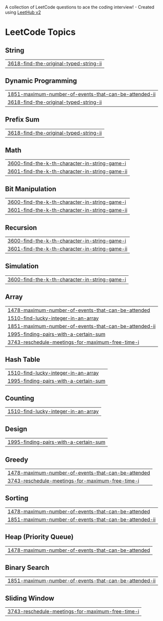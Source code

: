A collection of LeetCode questions to ace the coding interview! - Created using [LeetHub v2](https://github.com/arunbhardwaj/LeetHub-2.0)
<!---LeetCode Topics Start-->
# LeetCode Topics
## String
|  |
| ------- |
| [3618-find-the-original-typed-string-ii](https://github.com/harsh-srivastv/July-Leetcode-Challenge-2025/tree/master/3618-find-the-original-typed-string-ii) |
## Dynamic Programming
|  |
| ------- |
| [1851-maximum-number-of-events-that-can-be-attended-ii](https://github.com/harsh-srivastv/July-Leetcode-Challenge-2025/tree/master/1851-maximum-number-of-events-that-can-be-attended-ii) |
| [3618-find-the-original-typed-string-ii](https://github.com/harsh-srivastv/July-Leetcode-Challenge-2025/tree/master/3618-find-the-original-typed-string-ii) |
## Prefix Sum
|  |
| ------- |
| [3618-find-the-original-typed-string-ii](https://github.com/harsh-srivastv/July-Leetcode-Challenge-2025/tree/master/3618-find-the-original-typed-string-ii) |
## Math
|  |
| ------- |
| [3600-find-the-k-th-character-in-string-game-i](https://github.com/harsh-srivastv/July-Leetcode-Challenge-2025/tree/master/3600-find-the-k-th-character-in-string-game-i) |
| [3601-find-the-k-th-character-in-string-game-ii](https://github.com/harsh-srivastv/July-Leetcode-Challenge-2025/tree/master/3601-find-the-k-th-character-in-string-game-ii) |
## Bit Manipulation
|  |
| ------- |
| [3600-find-the-k-th-character-in-string-game-i](https://github.com/harsh-srivastv/July-Leetcode-Challenge-2025/tree/master/3600-find-the-k-th-character-in-string-game-i) |
| [3601-find-the-k-th-character-in-string-game-ii](https://github.com/harsh-srivastv/July-Leetcode-Challenge-2025/tree/master/3601-find-the-k-th-character-in-string-game-ii) |
## Recursion
|  |
| ------- |
| [3600-find-the-k-th-character-in-string-game-i](https://github.com/harsh-srivastv/July-Leetcode-Challenge-2025/tree/master/3600-find-the-k-th-character-in-string-game-i) |
| [3601-find-the-k-th-character-in-string-game-ii](https://github.com/harsh-srivastv/July-Leetcode-Challenge-2025/tree/master/3601-find-the-k-th-character-in-string-game-ii) |
## Simulation
|  |
| ------- |
| [3600-find-the-k-th-character-in-string-game-i](https://github.com/harsh-srivastv/July-Leetcode-Challenge-2025/tree/master/3600-find-the-k-th-character-in-string-game-i) |
## Array
|  |
| ------- |
| [1478-maximum-number-of-events-that-can-be-attended](https://github.com/harsh-srivastv/July-Leetcode-Challenge-2025/tree/master/1478-maximum-number-of-events-that-can-be-attended) |
| [1510-find-lucky-integer-in-an-array](https://github.com/harsh-srivastv/July-Leetcode-Challenge-2025/tree/master/1510-find-lucky-integer-in-an-array) |
| [1851-maximum-number-of-events-that-can-be-attended-ii](https://github.com/harsh-srivastv/July-Leetcode-Challenge-2025/tree/master/1851-maximum-number-of-events-that-can-be-attended-ii) |
| [1995-finding-pairs-with-a-certain-sum](https://github.com/harsh-srivastv/July-Leetcode-Challenge-2025/tree/master/1995-finding-pairs-with-a-certain-sum) |
| [3743-reschedule-meetings-for-maximum-free-time-i](https://github.com/harsh-srivastv/July-Leetcode-Challenge-2025/tree/master/3743-reschedule-meetings-for-maximum-free-time-i) |
## Hash Table
|  |
| ------- |
| [1510-find-lucky-integer-in-an-array](https://github.com/harsh-srivastv/July-Leetcode-Challenge-2025/tree/master/1510-find-lucky-integer-in-an-array) |
| [1995-finding-pairs-with-a-certain-sum](https://github.com/harsh-srivastv/July-Leetcode-Challenge-2025/tree/master/1995-finding-pairs-with-a-certain-sum) |
## Counting
|  |
| ------- |
| [1510-find-lucky-integer-in-an-array](https://github.com/harsh-srivastv/July-Leetcode-Challenge-2025/tree/master/1510-find-lucky-integer-in-an-array) |
## Design
|  |
| ------- |
| [1995-finding-pairs-with-a-certain-sum](https://github.com/harsh-srivastv/July-Leetcode-Challenge-2025/tree/master/1995-finding-pairs-with-a-certain-sum) |
## Greedy
|  |
| ------- |
| [1478-maximum-number-of-events-that-can-be-attended](https://github.com/harsh-srivastv/July-Leetcode-Challenge-2025/tree/master/1478-maximum-number-of-events-that-can-be-attended) |
| [3743-reschedule-meetings-for-maximum-free-time-i](https://github.com/harsh-srivastv/July-Leetcode-Challenge-2025/tree/master/3743-reschedule-meetings-for-maximum-free-time-i) |
## Sorting
|  |
| ------- |
| [1478-maximum-number-of-events-that-can-be-attended](https://github.com/harsh-srivastv/July-Leetcode-Challenge-2025/tree/master/1478-maximum-number-of-events-that-can-be-attended) |
| [1851-maximum-number-of-events-that-can-be-attended-ii](https://github.com/harsh-srivastv/July-Leetcode-Challenge-2025/tree/master/1851-maximum-number-of-events-that-can-be-attended-ii) |
## Heap (Priority Queue)
|  |
| ------- |
| [1478-maximum-number-of-events-that-can-be-attended](https://github.com/harsh-srivastv/July-Leetcode-Challenge-2025/tree/master/1478-maximum-number-of-events-that-can-be-attended) |
## Binary Search
|  |
| ------- |
| [1851-maximum-number-of-events-that-can-be-attended-ii](https://github.com/harsh-srivastv/July-Leetcode-Challenge-2025/tree/master/1851-maximum-number-of-events-that-can-be-attended-ii) |
## Sliding Window
|  |
| ------- |
| [3743-reschedule-meetings-for-maximum-free-time-i](https://github.com/harsh-srivastv/July-Leetcode-Challenge-2025/tree/master/3743-reschedule-meetings-for-maximum-free-time-i) |
<!---LeetCode Topics End-->